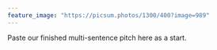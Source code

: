 ```yaml
---
feature_image: "https://picsum.photos/1300/400?image=989"
---
```


Paste our finished multi-sentence pitch here as a start.